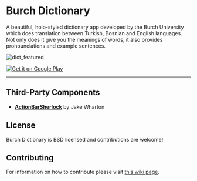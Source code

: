 Burch Dictionary
================

A beautiful, holo-styled dictionary app developed by the Burch University which does translation between Turkish, Bosnian and English languages. Not only does it give you the meanings of words, it also provides pronounciations and example sentences.


![dict_featured](https://f.cloud.github.com/assets/2550945/2296834/23f41abc-a0a4-11e3-8cf2-82ccf9e30c13.png)

<a href="https://play.google.com/store/apps/details?id=ibu.edu.dictionary">
  <img alt="Get it on Google Play"
       src="https://developer.android.com/images/brand/en_generic_rgb_wo_60.png" />
</a>


____________________________________________________________

Third-Party Components
----------------------

- <a href="http://actionbarsherlock.com/">**ActionBarSherlock**</a> by Jake Wharton 


License
-------
Burch Dictionary is BSD licensed and contributions are welcome!


Contributing
------------

For information on how to contribute please visit <a href="https://github.com/Sulejman/DictionaryTurkish-English-Bosnian/wiki/Contributing">this wiki page</a>.
